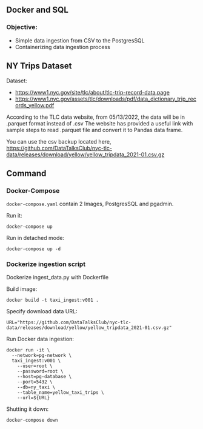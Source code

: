 ## Docker and SQL
### Objective:
* Simple data ingestion from CSV to the PostgresSQL
* Containerizing data ingestion process

## NY Trips Dataset
Dataset:
* https://www1.nyc.gov/site/tlc/about/tlc-trip-record-data.page
* https://www1.nyc.gov/assets/tlc/downloads/pdf/data_dictionary_trip_records_yellow.pdf

According to the TLC data website, from 05/13/2022, the data will be in .parquet format instead of .csv The website has provided a useful link with sample steps to read .parquet file and convert it to Pandas data frame.

You can use the csv backup located here, https://github.com/DataTalksClub/nyc-tlc-data/releases/download/yellow/yellow_tripdata_2021-01.csv.gz

## Command
### Docker-Compose
`docker-compose.yaml` contain 2 Images, PostgresSQL and pgadmin.

Run it:

```
docker-compose up
```

Run in detached mode:

```
docker-compose up -d
```

### Dockerize ingestion script
Dockerize ingest_data.py with Dockerfile

Build image:

```
docker build -t taxi_ingest:v001 .
```

Specify download data URL:

```
URL="https://github.com/DataTalksClub/nyc-tlc-data/releases/download/yellow/yellow_tripdata_2021-01.csv.gz"
```

Run Docker data ingestion:

```
docker run -it \
  --network=pg-network \
  taxi_ingest:v001 \
    --user=root \
    --password=root \
    --host=pg-database \
    --port=5432 \
    --db=ny_taxi \
    --table_name=yellow_taxi_trips \
    --url=${URL}
```

Shutting it down:

```
docker-compose down
```